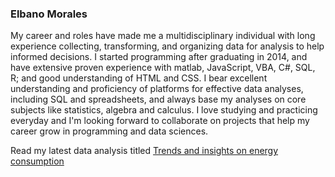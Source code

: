 ### Elbano Morales

My career and roles have made me a multidisciplinary individual with long experience collecting, transforming, and organizing data for analysis to help informed decisions. I started programming after graduating in 2014, and have extensive proven experience with matlab, JavaScript, VBA, C#, SQL, R; and  good understanding of HTML and CSS. I bear excellent understanding and proficiency of platforms for effective data analyses, including SQL and spreadsheets, and always base my analyses on core subjects like statistics, algebra and calculus. I love studying and practicing everyday and I'm looking forward to collaborate on projects that help my career grow in programming and data sciences.

Read my latest data analysis titled [Trends and insights on energy consumption](https://github.com/ElbanoMorales/data_analysis_energy)

<!--
**ElbanoMorales/ElbanoMorales** is a ✨ _special_ ✨ repository because its `README.md` (this file) appears on your GitHub profile.

Here are some ideas to get you started:

- 🔭 I’m currently working on ...
- 🌱 I’m currently learning ...
- 👯 I’m looking to collaborate on ...
- 🤔 I’m looking for help with ...
- 💬 Ask me about ...
- 📫 How to reach me: ...
- 😄 Pronouns: ...
- ⚡ Fun fact: ...
-->

